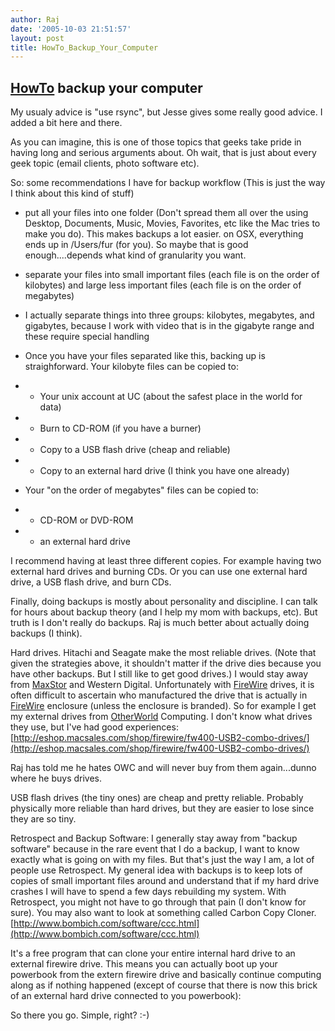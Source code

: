 ```yaml
---
author: Raj
date: '2005-10-03 21:51:57'
layout: post
title: HowTo_Backup_Your_Computer
---
```


## [HowTo](HowTo.html) backup your computer

My usualy advice is "use rsync", but Jesse gives some really good advice. I added a bit here and there.

As you can imagine, this is one of those topics that geeks take pride in
having long and serious arguments about.  Oh wait, that is just about
every geek topic (email clients, photo software etc).

So: some recommendations I have for backup workflow (This is just the way
I think about this kind of stuff)

* put all your files into one folder (Don't spread them all over the using Desktop, Documents, Music, Movies, Favorites, etc like the Mac tries to make you do).  This makes backups a lot easier.  on OSX, everything ends up in /Users/fur (for you).  So maybe that is good enough....depends what kind of granularity you want.

* separate your files into small important files (each file is on the order of kilobytes) and large less important files (each file is on the order of megabytes)

* I actually separate things into three groups: kilobytes, megabytes, and gigabytes, because I work with video that is in the gigabyte range and these require special handling

* Once you have your files separated like this, backing up is straighforward.  Your kilobyte files can be copied to:
* * Your unix account at UC (about the safest place in the world for data)
* * Burn to CD-ROM (if you have a burner)
* * Copy to a USB flash drive (cheap and reliable)
* * Copy to an external hard drive (I think you have one already)

* Your "on the order of megabytes" files can be copied to:
* * CD-ROM or DVD-ROM
* * an external hard drive

I recommend having at least three different copies.  For example having
two external hard drives and burning CDs.  Or you can use one external
hard drive, a USB flash drive, and burn CDs.

Finally, doing backups is mostly about personality and discipline.  I can
talk for hours about backup theory (and I help my mom with backups, etc).
But truth is I don't really do backups.  Raj is much better about actually
doing backups (I think).

Hard drives.  Hitachi and Seagate make the most reliable drives.  (Note
that given the strategies above, it shouldn't matter if the drive dies
because you have other backups.  But I still like to get good drives.)   I
would stay away from [MaxStor](MaxStor.html) and Western Digital.  Unfortunately with
[FireWire](FireWire.html) drives, it is often difficult to ascertain who manufactured the
drive that is actually in [FireWire](FireWire.html) enclosure (unless the enclosure is
branded).  So for example I get my external drives from [OtherWorld](OtherWorld.html)
Computing.  I don't know what drives they use, but I've had good
experiences:
[http://eshop.macsales.com/shop/firewire/fw400-USB2-combo-drives/](http://eshop.macsales.com/shop/firewire/fw400-USB2-combo-drives/)

Raj has told me he hates OWC and will never buy from them again...dunno
where he buys drives.

USB flash drives (the tiny ones) are cheap and pretty reliable.  Probably
physically more reliable than hard drives, but they are easier to lose
since they are so tiny.

Retrospect and Backup Software: I generally stay away from "backup
software" because in the rare event that I do a backup, I want to know
exactly what is going on with my files.  But that's just the way I am, a
lot of people use Retrospect.  My general idea with backups is to keep
lots of copies of small important files around and understand that if my
hard drive crashes I will have to spend a few days rebuilding my system.
With Retrospect, you might not have to go through that pain (I don't know
for sure).  You may also want to look at something called Carbon Copy
Cloner.
[http://www.bombich.com/software/ccc.html](http://www.bombich.com/software/ccc.html)

It's a free program that can clone your entire internal hard drive to an
external firewire drive.  This means you can actually boot up your
powerbook from the extern firewire drive and basically continue computing
along as if nothing happened (except of course that there is now this
brick of an external hard drive connected to you powerbook):

So there you go.  Simple, right? :-)
